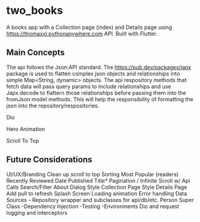 # two_books

A books app with a Collection page (index) and Details page using https://thomaxxl.pythonanywhere.com API. Built with Flutter.
## Main Concepts

The api follows the Json:API standard. The https://pub.dev/packages/japx package is used to flatten complex json objects and relationships into simple Map<String, dynamic> objects. The api respository methods that fetch data will pass query params to include relationships and use Japx.decode to flattern those relationships before passing them into the fromJson model methods. This will help the responsibility of formatting the json into the repository/respositories.

Dio

Hero Animation

Scroll To Top

## Future Considerations

UI/UX/Branding
Clean up scroll to top
Sorting
    Most Popular (readers)
    Recently Reviewed
    Date Published
    Title*
Pagination / Infinite Scroll w/ Api Calls
Search/Filter
About Dialog
Style Collection Page
Style Details Page
Add pull to refresh
Splash Screen
Loading animation
Error handling
Data Sources - Repository wrapper and subclasses for api/db/etc.
Person Super Class
-Dependency Injection
-Testing
-Environments
Dio and request logging and interceptors
